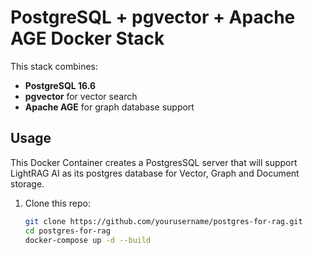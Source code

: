# PostgreSQL + pgvector + Apache AGE Docker Stack

This stack combines:
- **PostgreSQL 16.6**
- **pgvector** for vector search
- **Apache AGE** for graph database support

## Usage

This Docker Container creates a PostgresSQL server that will support LightRAG AI as its postgres database for Vector, Graph and Document storage.
1. Clone this repo:
   ```bash
   git clone https://github.com/yourusername/postgres-for-rag.git
   cd postgres-for-rag
   docker-compose up -d --build
